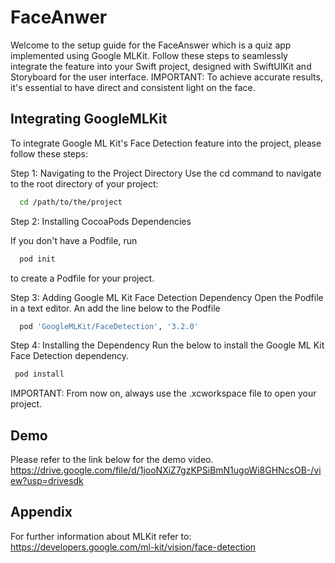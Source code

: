 # FaceAnwer

Welcome to the setup guide for the FaceAnswer which is a quiz app implemented using Google MLKit. Follow these steps to seamlessly integrate the feature into your Swift project, designed with SwiftUIKit and Storyboard for the user interface.
IMPORTANT: To achieve accurate results, it's essential to have direct and consistent light on the face.


## Integrating GoogleMLKit

To integrate Google ML Kit's Face Detection feature into the project, please follow these steps:

Step 1: Navigating to the Project Directory
Use the cd command to navigate to the root directory of your project:

```bash
  cd /path/to/the/project
```
Step 2: Installing CocoaPods Dependencies

If you don't have a Podfile, run 
```bash
  pod init
```
to create a Podfile for your project.

Step 3: Adding Google ML Kit Face Detection Dependency
Open the Podfile in a text editor. An add the line below to the Podfile
```bash
  pod 'GoogleMLKit/FaceDetection', '3.2.0'
```
Step 4: Installing the Dependency
Run the below to install the Google ML Kit Face Detection dependency.
 ```bash
  pod install
```
IMPORTANT: From now on, always use the .xcworkspace file to open your project.



    
## Demo

Please refer to the link below for the demo video.
https://drive.google.com/file/d/1jooNXiZ7gzKPSiBmN1ugoWi8GHNcsOB-/view?usp=drivesdk


## Appendix

For further information about MLKit refer to: 
https://developers.google.com/ml-kit/vision/face-detection
